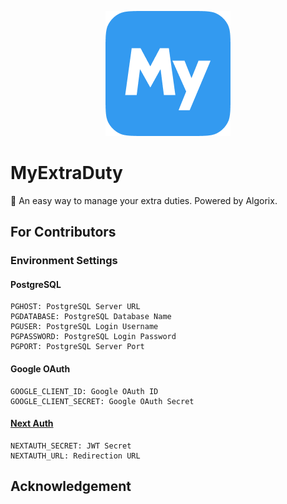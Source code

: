<p align="center">
    <a href=""><img src="https://github.com/YTG2G3/myextraduty/blob/main/public/images/logo_bg.png?raw=true" /></a>
</p>

# MyExtraDuty
📅 An easy way to manage your extra duties. Powered by Algorix.

## For Contributors

### Environment Settings

#### PostgreSQL
```
PGHOST: PostgreSQL Server URL
PGDATABASE: PostgreSQL Database Name
PGUSER: PostgreSQL Login Username
PGPASSWORD: PostgreSQL Login Password
PGPORT: PostgreSQL Server Port
```

#### Google OAuth
```
GOOGLE_CLIENT_ID: Google OAuth ID
GOOGLE_CLIENT_SECRET: Google OAuth Secret
```

#### [Next Auth](https://next-auth.js.org/configuration/options)
```
NEXTAUTH_SECRET: JWT Secret
NEXTAUTH_URL: Redirection URL
```

## Acknowledgement

